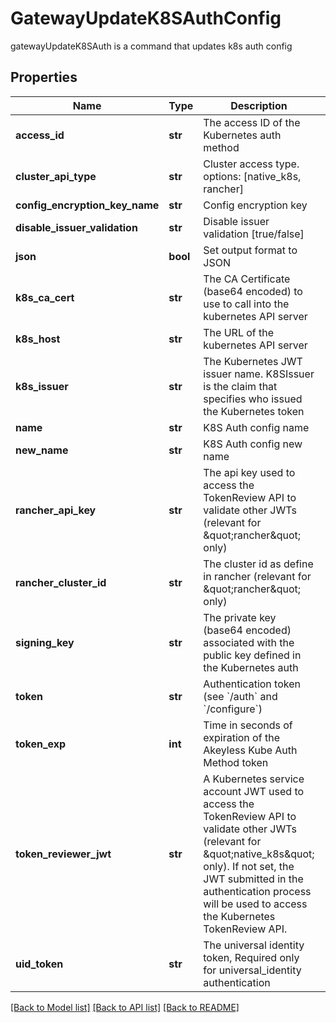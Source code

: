 # GatewayUpdateK8SAuthConfig

gatewayUpdateK8SAuth is a command that updates k8s auth config
## Properties
Name | Type | Description | Notes
------------ | ------------- | ------------- | -------------
**access_id** | **str** | The access ID of the Kubernetes auth method | 
**cluster_api_type** | **str** | Cluster access type. options: [native_k8s, rancher] | [optional] [default to 'native_k8s']
**config_encryption_key_name** | **str** | Config encryption key | [optional] 
**disable_issuer_validation** | **str** | Disable issuer validation [true/false] | [optional] 
**json** | **bool** | Set output format to JSON | [optional] [default to False]
**k8s_ca_cert** | **str** | The CA Certificate (base64 encoded) to use to call into the kubernetes API server | [optional] 
**k8s_host** | **str** | The URL of the kubernetes API server | 
**k8s_issuer** | **str** | The Kubernetes JWT issuer name. K8SIssuer is the claim that specifies who issued the Kubernetes token | [optional] [default to 'kubernetes/serviceaccount']
**name** | **str** | K8S Auth config name | 
**new_name** | **str** | K8S Auth config new name | 
**rancher_api_key** | **str** | The api key used to access the TokenReview API to validate other JWTs (relevant for \&quot;rancher\&quot; only) | [optional] 
**rancher_cluster_id** | **str** | The cluster id as define in rancher (relevant for \&quot;rancher\&quot; only) | [optional] 
**signing_key** | **str** | The private key (base64 encoded) associated with the public key defined in the Kubernetes auth | 
**token** | **str** | Authentication token (see &#x60;/auth&#x60; and &#x60;/configure&#x60;) | [optional] 
**token_exp** | **int** | Time in seconds of expiration of the Akeyless Kube Auth Method token | [optional] [default to 300]
**token_reviewer_jwt** | **str** | A Kubernetes service account JWT used to access the TokenReview API to validate other JWTs (relevant for \&quot;native_k8s\&quot; only). If not set, the JWT submitted in the authentication process will be used to access the Kubernetes TokenReview API. | [optional] 
**uid_token** | **str** | The universal identity token, Required only for universal_identity authentication | [optional] 

[[Back to Model list]](../README.md#documentation-for-models) [[Back to API list]](../README.md#documentation-for-api-endpoints) [[Back to README]](../README.md)


